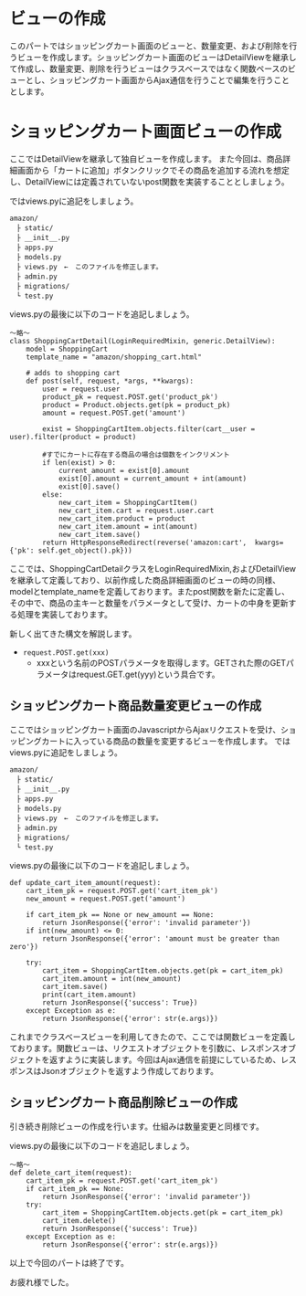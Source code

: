# ビューの作成
このパートではショッピングカート画面のビューと、数量変更、および削除を行うビューを作成します。ショッピングカート画面のビューはDetailViewを継承して作成し、数量変更、削除を行うビューはクラスベースではなく関数ペースのビューとし、ショッピングカート画面からAjax通信を行うことで編集を行うこととします。

# ショッピングカート画面ビューの作成
ここではDetailViewを継承して独自ビューを作成します。
また今回は、商品詳細画面から「カートに追加」ボタンクリックでその商品を追加する流れを想定し、DetailViewには定義されていないpost関数を実装することとしましょう。

ではviews.pyに追記をしましょう。
```
amazon/
　├ static/
　├ __init__.py
　├ apps.py
　├ models.py
　├ views.py　←　このファイルを修正します。
　├ admin.py
　├ migrations/
　└ test.py
```
views.pyの最後に以下のコードを追記しましょう。

```
～略～
class ShoppingCartDetail(LoginRequiredMixin, generic.DetailView):
    model = ShoppingCart
    template_name = "amazon/shopping_cart.html"

    # adds to shopping cart
    def post(self, request, *args, **kwargs):
        user = request.user
        product_pk = request.POST.get('product_pk')
        product = Product.objects.get(pk = product_pk)
        amount = request.POST.get('amount')

        exist = ShoppingCartItem.objects.filter(cart__user = user).filter(product = product)

        #すでにカートに存在する商品の場合は個数をインクリメント
        if len(exist) > 0:
            current_amount = exist[0].amount
            exist[0].amount = current_amount + int(amount)
            exist[0].save()
        else:
            new_cart_item = ShoppingCartItem()
            new_cart_item.cart = request.user.cart
            new_cart_item.product = product
            new_cart_item.amount = int(amount)
            new_cart_item.save()
        return HttpResponseRedirect(reverse('amazon:cart',  kwargs={'pk': self.get_object().pk}))

```

ここでは、ShoppingCartDetailクラスをLoginRequiredMixin,およびDetailViewを継承して定義しており、以前作成した商品詳細画面のビューの時の同様、modelとtemplate_nameを定義しております。またpost関数を新たに定義し、その中で、商品の主キーと数量をパラメータとして受け、カートの中身を更新する処理を実装しております。

新しく出てきた構文を解説します。
* `request.POST.get(xxx)`
  * xxxという名前のPOSTパラメータを取得します。GETされた際のGETパラメータはrequest.GET.get(yyy)という具合です。

## ショッピングカート商品数量変更ビューの作成
ここではショッピングカート画面のJavascriptからAjaxリクエストを受け、ショッピングカートに入っている商品の数量を変更するビューを作成します。
ではviews.pyに追記をしましょう。

```
amazon/
　├ static/
　├ __init__.py
　├ apps.py
　├ models.py
　├ views.py　←　このファイルを修正します。
　├ admin.py
　├ migrations/
　└ test.py
```

views.pyの最後に以下のコードを追記しましょう。

```
def update_cart_item_amount(request):
    cart_item_pk = request.POST.get('cart_item_pk')
    new_amount = request.POST.get('amount')

    if cart_item_pk == None or new_amount == None:
        return JsonResponse({'error': 'invalid parameter'})
    if int(new_amount) <= 0:
        return JsonResponse({'error': 'amount must be greater than zero'})
    
    try:
        cart_item = ShoppingCartItem.objects.get(pk = cart_item_pk)
        cart_item.amount = int(new_amount)
        cart_item.save()
        print(cart_item.amount)
        return JsonResponse({'success': True})
    except Exception as e:
        return JsonResponse({'error': str(e.args)})

```

これまでクラスベースビューを利用してきたので、ここでは関数ビューを定義しております。関数ビューは、リクエストオブジェクトを引数に、レスポンスオブジェクトを返すように実装します。今回はAjax通信を前提にしているため、レスポンスはJsonオブジェクトを返すよう作成しております。

## ショッピングカート商品削除ビューの作成
引き続き削除ビューの作成を行います。仕組みは数量変更と同様です。

views.pyの最後に以下のコードを追記しましょう。
```
〜略〜
def delete_cart_item(request):
    cart_item_pk = request.POST.get('cart_item_pk')
    if cart_item_pk == None:
        return JsonResponse({'error': 'invalid parameter'})
    try:
        cart_item = ShoppingCartItem.objects.get(pk = cart_item_pk)
        cart_item.delete()
        return JsonResponse({'success': True})
    except Exception as e:
        return JsonResponse({'error': str(e.args)})

```

以上で今回のパートは終了です。

お疲れ様でした。


